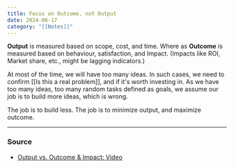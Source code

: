 ```yaml
---
title: Focus on Outcome, not Output
date: 2024-06-17
category: "[[Notes]]"
---
```


**Output** is measured based on scope, cost, and time. Where as **Outcome** is measured based on behaviour, satisfaction, and Impact. (Impacts like ROI, Market share, etc., might be lagging indicators.)

At most of the time, we will have too many ideas. In such cases, we need to confirm [[Is this a real problem]], and if it's worth investing in. As we have too many ideas, too many random tasks defined as goals, we assume our job is to build more ideas, which is wrong. 

The job is to build less. The job is to minimize output, and maximize outcome.

--- 
### Source
- [Output vs. Outcome & Impact: Video](https://vimeo.com/206617354)